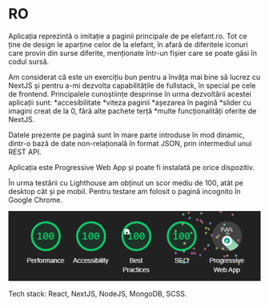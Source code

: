 # RO

Aplicația reprezintă o imitație a paginii principale de pe elefant.ro. Tot ce ține de design le aparține celor de la elefant, în afară de diferitele iconuri care provin din surse diferite, menționate într-un fișier care se poate găsi în codul sursă.

Am considerat că este un exercițiu bun pentru a învăța mai bine să lucrez cu NextJS și pentru a-mi dezvolta capabilitățile de fullstack, în special pe cele de frontend. 
Principalele cunoștiințe desprinse în urma dezvoltării acestei aplicații sunt:
*accesibilitate 
*viteza paginii
*așezarea în pagină
*slider cu imagini creat de la 0, fără alte pachete terță
*multe funcționalități oferite de NextJS.

Datele prezente pe pagină sunt în mare parte introduse în mod dinamic, dintr-o bază de date non-relațională în format JSON, prin intermediul unui REST API.

Aplicația este Progressive Web App și poate fi instalată pe orice dispozitiv.

În urma testării cu Lighthouse am obținut un scor mediu de 100, atât pe desktop cât și pe mobil. Pentru testare am folosit o pagină incognito în Google Chrome.

![Rezultatele testării cu Lighthouse](lighthouse-result.png)

Tech stack: React, NextJS, NodeJS, MongoDB, SCSS.
